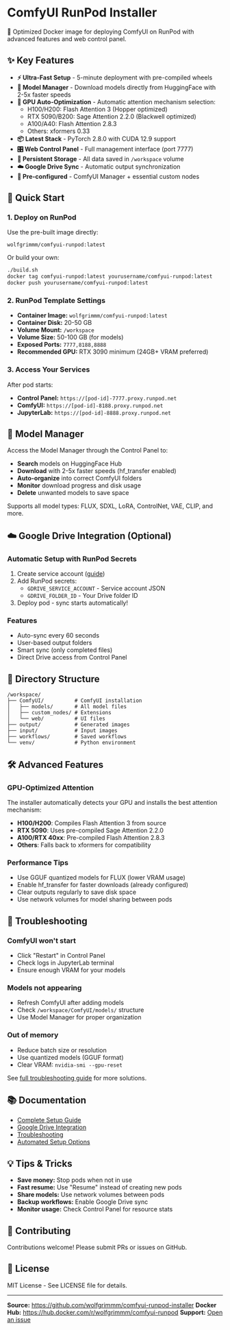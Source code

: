# ComfyUI RunPod Installer

🚀 Optimized Docker image for deploying ComfyUI on RunPod with advanced features and web control panel.

## ✨ Key Features

- **⚡ Ultra-Fast Setup** - 5-minute deployment with pre-compiled wheels
- **🎨 Model Manager** - Download models directly from HuggingFace with 2-5x faster speeds
- **🧠 GPU Auto-Optimization** - Automatic attention mechanism selection:
  - H100/H200: Flash Attention 3 (Hopper optimized)
  - RTX 5090/B200: Sage Attention 2.2.0 (Blackwell optimized)
  - A100/A40: Flash Attention 2.8.3
  - Others: xformers 0.33
- **📦 Latest Stack** - PyTorch 2.8.0 with CUDA 12.9 support
- **🎛️ Web Control Panel** - Full management interface (port 7777)
- **💾 Persistent Storage** - All data saved in `/workspace` volume
- **☁️ Google Drive Sync** - Automatic output synchronization
- **🔧 Pre-configured** - ComfyUI Manager + essential custom nodes

## 🚀 Quick Start

### 1. Deploy on RunPod

Use the pre-built image directly:
```
wolfgrimmm/comfyui-runpod:latest
```

Or build your own:
```bash
./build.sh
docker tag comfyui-runpod:latest yourusername/comfyui-runpod:latest
docker push yourusername/comfyui-runpod:latest
```

### 2. RunPod Template Settings

- **Container Image:** `wolfgrimmm/comfyui-runpod:latest`
- **Container Disk:** 20-50 GB
- **Volume Mount:** `/workspace`
- **Volume Size:** 50-100 GB (for models)
- **Exposed Ports:** `7777,8188,8888`
- **Recommended GPU:** RTX 3090 minimum (24GB+ VRAM preferred)

### 3. Access Your Services

After pod starts:
- **Control Panel:** `https://[pod-id]-7777.proxy.runpod.net`
- **ComfyUI:** `https://[pod-id]-8188.proxy.runpod.net`
- **JupyterLab:** `https://[pod-id]-8888.proxy.runpod.net`

## 🎨 Model Manager

Access the Model Manager through the Control Panel to:
- **Search** models on HuggingFace Hub
- **Download** with 2-5x faster speeds (hf_transfer enabled)
- **Auto-organize** into correct ComfyUI folders
- **Monitor** download progress and disk usage
- **Delete** unwanted models to save space

Supports all model types: FLUX, SDXL, LoRA, ControlNet, VAE, CLIP, and more.

## ☁️ Google Drive Integration (Optional)

### Automatic Setup with RunPod Secrets
1. Create service account ([guide](docs/GOOGLE_DRIVE.md))
2. Add RunPod secrets:
   - `GDRIVE_SERVICE_ACCOUNT` - Service account JSON
   - `GDRIVE_FOLDER_ID` - Your Drive folder ID
3. Deploy pod - sync starts automatically!

### Features
- Auto-sync every 60 seconds
- User-based output folders
- Smart sync (only completed files)
- Direct Drive access from Control Panel

## 📁 Directory Structure

```
/workspace/
├── ComfyUI/          # ComfyUI installation
│   ├── models/       # All model files
│   ├── custom_nodes/ # Extensions
│   └── web/          # UI files
├── output/           # Generated images
├── input/            # Input images
├── workflows/        # Saved workflows
└── venv/             # Python environment
```

## 🛠️ Advanced Features

### GPU-Optimized Attention
The installer automatically detects your GPU and installs the best attention mechanism:
- **H100/H200**: Compiles Flash Attention 3 from source
- **RTX 5090**: Uses pre-compiled Sage Attention 2.2.0
- **A100/RTX 40xx**: Pre-compiled Flash Attention 2.8.3
- **Others**: Falls back to xformers for compatibility

### Performance Tips
- Use GGUF quantized models for FLUX (lower VRAM usage)
- Enable hf_transfer for faster downloads (already configured)
- Clear outputs regularly to save disk space
- Use network volumes for model sharing between pods

## 🔧 Troubleshooting

### ComfyUI won't start
- Click "Restart" in Control Panel
- Check logs in JupyterLab terminal
- Ensure enough VRAM for your models

### Models not appearing
- Refresh ComfyUI after adding models
- Check `/workspace/ComfyUI/models/` structure
- Use Model Manager for proper organization

### Out of memory
- Reduce batch size or resolution
- Use quantized models (GGUF format)
- Clear VRAM: `nvidia-smi --gpu-reset`

See [full troubleshooting guide](docs/TROUBLESHOOTING.md) for more solutions.

## 📚 Documentation

- [Complete Setup Guide](docs/SETUP.md)
- [Google Drive Integration](docs/GOOGLE_DRIVE.md)
- [Troubleshooting](docs/TROUBLESHOOTING.md)
- [Automated Setup Options](docs/AUTOMATED_SETUP.md)

## 💡 Tips & Tricks

- **Save money:** Stop pods when not in use
- **Fast resume:** Use "Resume" instead of creating new pods
- **Share models:** Use network volumes between pods
- **Backup workflows:** Enable Google Drive sync
- **Monitor usage:** Check Control Panel for resource stats

## 🤝 Contributing

Contributions welcome! Please submit PRs or issues on GitHub.

## 📄 License

MIT License - See LICENSE file for details.

---

**Source:** https://github.com/wolfgrimmm/comfyui-runpod-installer
**Docker Hub:** https://hub.docker.com/r/wolfgrimmm/comfyui-runpod
**Support:** [Open an issue](https://github.com/wolfgrimmm/comfyui-runpod-installer/issues)